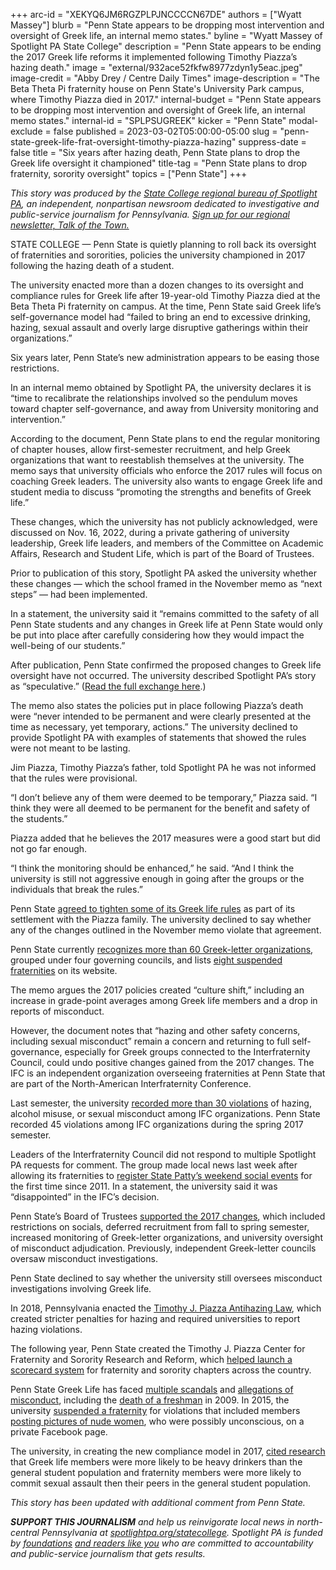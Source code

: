 +++
arc-id = "XEKYQ6JM6RGZPLPJNCCCCN67DE"
authors = ["Wyatt Massey"]
blurb = "Penn State appears to be dropping most intervention and oversight of Greek life, an internal memo states."
byline = "Wyatt Massey of Spotlight PA State College"
description = "Penn State appears to be ending the 2017 Greek life reforms it implemented following Timothy Piazza’s hazing death."
image = "external/932ace52fkfw8977zdyn1y5eac.jpeg"
image-credit = "Abby Drey / Centre Daily Times"
image-description = "The Beta Theta Pi fraternity house on Penn State's University Park campus, where Timothy Piazza died in 2017."
internal-budget = "Penn State appears to be dropping most intervention and oversight of Greek life, an internal memo states."
internal-id = "SPLPSUGREEK"
kicker = "Penn State"
modal-exclude = false
published = 2023-03-02T05:00:00-05:00
slug = "penn-state-greek-life-frat-oversight-timothy-piazza-hazing"
suppress-date = false
title = "Six years after hazing death, Penn State plans to drop the Greek life oversight it championed"
title-tag = "Penn State plans to drop fraternity, sorority oversight"
topics = ["Penn State"]
+++

<i>This story was produced by the </i><a href="https://www.spotlightpa.org/statecollege"><i>State College regional bureau of Spotlight PA</i></a><i>, an independent, nonpartisan newsroom dedicated to investigative and public-service journalism for Pennsylvania. </i><a href="https://www.spotlightpa.org/newsletters/talkofthetown"><i>Sign up for our regional newsletter, Talk of the Town.</i></a>

STATE COLLEGE — Penn State is quietly planning to roll back its oversight of fraternities and sororities, policies the university championed in 2017 following the hazing death of a student.

The university enacted more than a dozen changes to its oversight and compliance rules for Greek life after 19-year-old Timothy Piazza died at the Beta Theta Pi fraternity on campus. At the time, Penn State said Greek life’s self-governance model had “failed to bring an end to excessive drinking, hazing, sexual assault and overly large disruptive gatherings within their organizations.”

Six years later, Penn State’s new administration appears to be easing those restrictions.

In an internal memo obtained by Spotlight PA, the university declares it is “time to recalibrate the relationships involved so the pendulum moves toward chapter self-governance, and away from University monitoring and intervention.”

<script src="https://www.spotlightpa.org/embed.js" async></script><div data-spl-embed-version="1" data-spl-src="https://www.spotlightpa.org/embeds/newsletter/?cta=Sign%20up%20for%20our%20new%20regional%20newsletter%2C%20%3Cb%3ETalk%20of%20the%20Town%3C%2Fb%3E%2C%20and%20get%20all%20the%20news%20and%20notes%20from%20State%20College%20and%20north-central%20PA.&button=Sign%20Up%20Now&preselect=state_college&eyebrow=DON'T%20MISS%20A%20BEAT"></div>

According to the document, Penn State plans to end the regular monitoring of chapter houses, allow first-semester recruitment, and help Greek organizations that want to reestablish themselves at the university. The memo says that university officials who enforce the 2017 rules will focus on coaching Greek leaders. The university also wants to engage Greek life and student media to discuss “promoting the strengths and benefits of Greek life.”

These changes, which the university has not publicly acknowledged, were discussed on Nov. 16, 2022, during a private gathering of university leadership, Greek life leaders, and members of the Committee on Academic Affairs, Research and Student Life, which is part of the Board of Trustees.

Prior to publication of this story, Spotlight PA asked the university whether these changes — which the school framed in the November memo as “next steps” — had been implemented. 

In a statement, the university said it “remains committed to the safety of all Penn State students and any changes in Greek life at Penn State would only be put into place after carefully considering how they would impact the well-being of our students.”

After publication, Penn State confirmed the proposed changes to Greek life oversight have not occurred. The university described Spotlight PA’s story as “speculative.” (<a href="https://www.documentcloud.org/documents/23694806-updated-strat-comm-exchange">Read the full exchange here</a>.)

The memo also states the policies put in place following Piazza’s death were “never intended to be permanent and were clearly presented at the time as necessary, yet temporary, actions.” The university declined to provide Spotlight PA with examples of statements that showed the rules were not meant to be lasting.

Jim Piazza, Timothy Piazza’s father, told Spotlight PA he was not informed that the rules were provisional.

“I don’t believe any of them were deemed to be temporary,” Piazza said. “I think they were all deemed to be permanent for the benefit and safety of the students.”

Piazza added that he believes the 2017 measures were a good start but did not go far enough.

“I think the monitoring should be enhanced,” he said. “And I think the university is still not aggressive enough in going after the groups or the individuals that break the rules.”

Penn State <a href="https://www.dept.psu.edu/ur/newsdocuments/2019_Fully-executed-Reforms-Agreement.pdf">agreed to tighten some of its Greek life rules</a> as part of its settlement with the Piazza family. The university declined to say whether any of the changes outlined in the November memo violate that agreement.

Penn State currently <a href="https://studentaffairs.psu.edu/department-directory/office-fraternity-sorority-life/about-community/chapters-councils">recognizes more than 60 Greek-letter organizations</a>, grouped under four governing councils, and lists <a href="https://studentaffairs.psu.edu/department-directory/office-fraternity-sorority-life/about-community/suspended-chapters">eight suspended fraternities</a> on its website.

The memo argues the 2017 policies created “culture shift,” including an increase in grade-point averages among Greek life members and a drop in reports of misconduct.

However, the document notes that “hazing and other safety concerns, including sexual misconduct” remain a concern and returning to full self-governance, especially for Greek groups connected to the Interfraternity Council, could undo positive changes gained from the 2017 changes. The IFC is an independent organization overseeing fraternities at Penn State that are part of the North-American Interfraternity Conference.

<script src="https://www.spotlightpa.org/embed.js" async></script><div data-spl-embed-version="1" data-spl-src="https://www.spotlightpa.org/embeds/donate/"></div>

Last semester, the university <a href="https://studentaffairs.psu.edu/department-directory/office-fraternity-sorority-life/about-community/community-scorecard">recorded more than 30 violations</a> of hazing, alcohol misuse, or sexual misconduct among IFC organizations. Penn State recorded 45 violations among IFC organizations during the spring 2017 semester.

Leaders of the Interfraternity Council did not respond to multiple Spotlight PA requests for comment. The group made local news last week after allowing its fraternities to <a href="https://www.centredaily.com/news/local/community/state-college/article272564078.html">register State Patty’s weekend social events</a> for the first time since 2011. In a statement, the university said it was “disappointed” in the IFC’s decision.

Penn State’s Board of Trustees <a href="https://bpb-us-e1.wpmucdn.com/sites.psu.edu/dist/7/64540/files/2020/01/june22017minutesbot.pdf">supported the 2017 changes</a>, which included restrictions on socials, deferred recruitment from fall to spring semester, increased monitoring of Greek-letter organizations, and university oversight of misconduct adjudication. Previously, independent Greek-letter councils oversaw misconduct investigations.

Penn State declined to say whether the university still oversees misconduct investigations involving Greek life.

In 2018, Pennsylvania enacted the <a href="https://www.legis.state.pa.us/cfdocs/legis/LI/consCheck.cfm?txtType=HTM&ttl=18&div=0&chpt=28">Timothy J. Piazza Antihazing Law</a>, which created stricter penalties for hazing and required universities to report hazing violations.

<script src="https://www.spotlightpa.org/embed.js" async></script><div data-spl-embed-version="1" data-spl-src="https://www.spotlightpa.org/embeds/tips/?tip_text=Do%20you%20have%20a%20tip%20about%20Penn%20State%3F%20We%20want%20to%20hear%20from%20you."></div>

The following year, Penn State created the Timothy J. Piazza Center for Fraternity and Sorority Research and Reform, which <a href="https://www.psu.edu/news/campus-life/story/national-fraternity-sorority-scorecard-launches-first-phase-safety-efforts/">helped launch a scorecard system</a> for fraternity and sorority chapters across the country.

Penn State Greek Life has faced <a href="https://www.collegian.psu.edu/news/crime_courts/article_f746ca20-b3fa-11e5-a328-3fff69349c8a.html">multiple scandals</a> and <a href="https://www.pennlive.com/midstate/2012/05/hazing_on_campus_a_national_ep.html?_sp=ca1e5460-3931-4198-b903-a478eb380933.1677178964023">allegations of misconduct</a>, including the <a href="https://www.centredaily.com/news/special-reports/article42800994.html">death of a freshman</a> in 2009. In 2015, the university <a href="https://www.washingtonpost.com/news/morning-mix/wp/2015/05/27/penn-state-suspends-kappa-delta-rho-fraternity-for-3-years-following-findings-of-hazing-and-sexual-harassment/">suspended a fraternity</a> for violations that included members <a href="https://www.collegian.psu.edu/features/examining-greek-life-at-penn-state-after-the-kappa-delta-rho-case/article_44631cb2-ec10-11e5-ad6e-33594fb7bb41.html">posting pictures of nude women</a>, who were possibly unconscious, on a private Facebook page.

The university, in creating the new compliance model in 2017, <a href="https://www.psu.edu/news/administration/story/beta-theta-pi-permanently-banned-new-restrictions-put-greek-letter-groups/">cited research</a> that Greek life members were more likely to be heavy drinkers than the general student population and fraternity members were more likely to commit sexual assault then their peers in the general student population.

<i>This story has been updated with additional comment from Penn State.</i>

<i><b>SUPPORT THIS JOURNALISM</b></i><i> and help us reinvigorate local news in north-central Pennsylvania at </i><a href="/donate?campaign=701Dn000000Ygq1IAC&utm_source=www.spotlightpa.org&utm_medium=statecollege:section&utm_campaign=statecollege:main"><i>spotlightpa.org/statecollege</i></a><i>. Spotlight PA is funded by </i><a href="https://www.spotlightpa.org/support"><i>foundations</i></a><i> </i><a href="https://www.spotlightpa.org/support"><i>and readers like you</i></a><i> who are committed to accountability and public-service journalism that gets results.</i>
